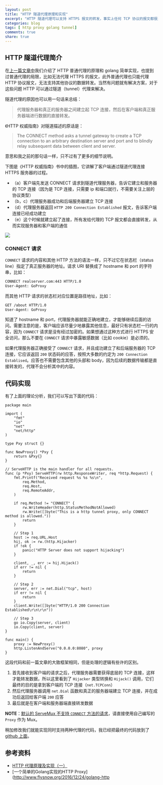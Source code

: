 ```yaml
---
layout: post
title: "HTTP 隧道代理原理和实现"
excerpt: "HTTP 隧道代理可以支持 HTTPS 报文的转发，事实上任何 TCP 协议的报文都很通过 HTTP 隧道代理转发。"
categories: blog
tags: [ http proxy golang tunnel]
comments: true
share: true
---
```


## HTTP 隧道代理简介

在[上一篇文章中](http://cizixs.com/2017/03/21/http-proxy-and-golang-implementation)我们介绍了 HTTP 普通代理的原理和 golang 简单实现，也提到过普通代理的局限，比如无法代理 HTTPS 的报文，此外普通代理也只能代理 HTTP 协议报文，无法支持其他协议的数据转发。当然有问题就有解决方案，对于这些问题 HTTP 可以通过隧道（tunnel）代理来解决。

隧道代理的原因也可以用一句话来总结：

> 代理服务器和真正的服务器之间建立起 TCP 连接，然后在客户端和真正服务器端进行数据的直接转发。


《HTTP 权威指南》对隧道描述的原话是：

> The CONNECT method asks a tunnel gateway to create a TCP connection to an arbitrary destination server and port and to blindly relay subsequent data between client and server.

意思和我之前的那句话一样，只不过有了更多的细节说明。

下图是《HTTP 权威指南》书中的插图，它讲解了客户端通过隧道代理连接 HTTPS 服务器的过程。

- （a）客户端先发送 CONNECT 请求到隧道代理服务器，告诉它建立和服务器的 TCP 连接（因为是 TCP 连接，只需要 ip 和端口就行，不需要关注上层的协议类型）
- （b，c）代理服务器成功和后端服务器建立 TCP 连接
- （d）代理服务器返回 `HTTP 200 Connection Established` 报文，告诉客户端连接已经成功建立
- （e）这个时候就建立起了连接，所有发给代理的 TCP 报文都会直接转发，从而实现服务器和客户端的通信

![](https://st.imququ.com/i/webp/static/uploads/2015/11/web_tunnel.png.webp)

### CONNECT 请求

`CONNECT` 请求的内容和其他 HTTP 方法的语法一样，只不过它在状态栏（status line）指定了真正服务器的地址。请求 URI 替换成了 hostname 和 port 的字符串，比如：

```bash
CONNECT realserver.com:443 HTTP/1.0
User-Agent: GoProxy
```

而其他 HTTP 请求的状态栏对应位置是路径地址，比如：

```bash
GET /about HTTP/1.0
User-Agent: GoProxy
```

知道了 hostname 和 port，代理服务器就能正确地建立，才能够继续后面的访问。需要注意的是，客户端应该尽量少地暴露其他信息，最好只有状态栏一行的内容，因为 `CONNECT` 请求是没有经过加密的。如果想通过这种方式进行 HTTPS 安全访问，那么不要在 `CONNECT` 请求中暴露敏感数据（比如 cookie）是必须的。

如果代理服务器正确接受了 `CONNECT` 请求，并且成功建立了和后端服务器的 TCP 连接，它应该返回 `200` 状态码的应答，按照大多数的约定为 `200 Connection Establised`。应答也不需要包含其他的头部和 body，因为后续的数据传输都是直接转发的，代理不会分析其中的内容。


## 代码实现

有了上面的理论分析，我们可以写出下面的代码：

```golang
package main

import (
	"fmt"
	"io"
	"net"
	"net/http"
)

type Pxy struct {}

func NewProxy() *Pxy {
	return &Pxy{}
}

// ServeHTTP is the main handler for all requests.
func (p *Pxy) ServeHTTP(rw http.ResponseWriter, req *http.Request) {
	fmt.Printf("Received request %s %s %s\n",
		req.Method,
		req.Host,
		req.RemoteAddr,
	)

	if req.Method != "CONNECT" {
		rw.WriteHeader(http.StatusMethodNotAllowed)
		rw.Write([]byte("This is a http tunnel proxy, only CONNECT method is allowed."))
		return
	}

    // Step 1
	host := req.URL.Host
	hij, ok := rw.(http.Hijacker)
	if !ok {
		panic("HTTP Server does not support hijacking")
	}

	client, _, err := hij.Hijack()
	if err != nil {
		return
	}

    // Step 2
	server, err := net.Dial("tcp", host)
	if err != nil {
		return
	}
	client.Write([]byte("HTTP/1.0 200 Connection Established\r\n\r\n"))

    // Step 3
	go io.Copy(server, client)
	io.Copy(client, server)
}

func main() {
	proxy := NewProxy()
	http.ListenAndServe("0.0.0.0:8080", proxy
}

```

这段代码和前一篇文章的大致框架相同，但是处理的逻辑有些许的区别。

1. 首先接收到客户端的请求之后，代理服务器需要获得底层的 TCP 连接，这样才能转发数据，所以这里看到了 `Hijacker` 类型转换和 `Hijack()` 调用，它们最终的目的是拿到客户端的 TCP 连接（`net.TCPConn`）
2. 然后代理服务器调用 `net.Dial` 函数和真正的服务器端建立 TCP 连接，并在成功后返回给客户端 `200` 应答
3. 最后就是在客户端和服务器端直接转发数据

**NOTE**：[默认的 ServeMux 不支持 `CONNECT` 方法的请求](https://github.com/golang/go/issues/9561)，请直接使用自己编写的 `Proxy` 作为 Mux。

稍加修改我们就能实现同时支持两种代理的代码，我已经把最终的代码放到了 [github 上面](https://github.com/cizixs/pxy)。

## 参考资料

- [HTTP 代理原理及实现（一）](https://imququ.com/post/web-proxy.html)
- [一个简单的Golang实现的HTTP Proxy](http://www.flysnow.org/2016/12/24/golang-http
